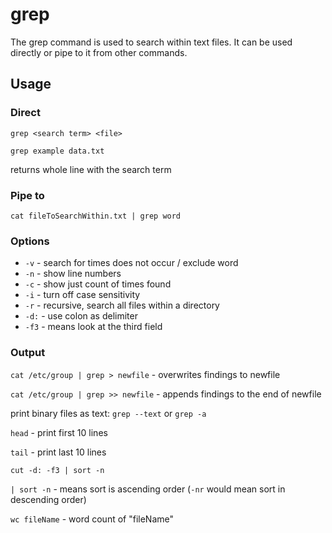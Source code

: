 # grep

The grep command is used to search within text files. It can be used directly or pipe to it from other commands.

## Usage

### Direct

`grep <search term> <file>`

`grep example data.txt`

returns whole line with the search term

### Pipe to

`cat fileToSearchWithin.txt | grep word`

### Options

- `-v` - search for times does not occur / exclude word
- `-n` - show line numbers
- `-c` - show just count of times found
- `-i` - turn off case sensitivity
- `-r` - recursive, search all files within a directory
- `-d:` - use colon as delimiter
- `-f3` - means look at the third field


### Output

`cat /etc/group | grep > newfile` - overwrites findings to newfile

`cat /etc/group | grep >> newfile` - appends findings to the end of newfile

print binary files as text: `grep --text` or `grep -a`

`head` - print first 10 lines

`tail` - print last 10 lines

`cut -d: -f3 | sort -n`

`| sort -n` - means sort is ascending order (`-nr` would mean sort in descending order)

`wc fileName` - word count of "fileName"
